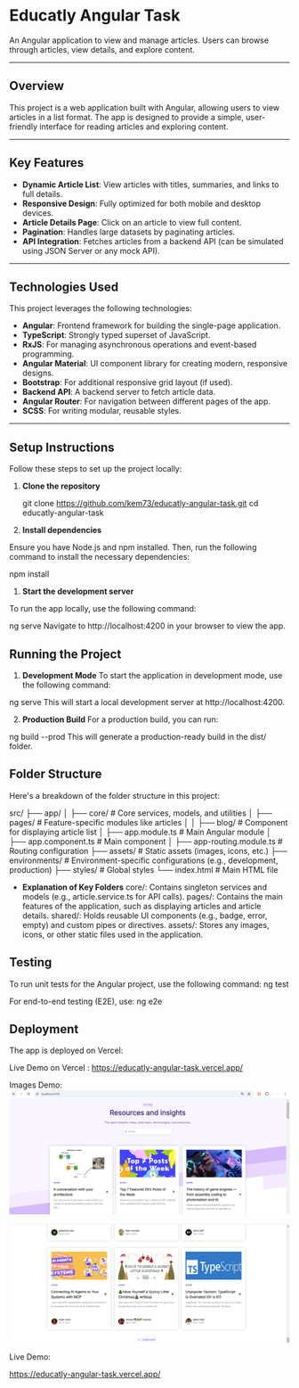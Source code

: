 # Educatly Angular Task

An Angular application to view and manage articles. Users can browse through articles, view details, and explore content.

---

## Overview

This project is a web application built with Angular, allowing users to view articles in a list format. The app is designed to provide a simple, user-friendly interface for reading articles and exploring content.

---

## Key Features

- **Dynamic Article List**: View articles with titles, summaries, and links to full details.
- **Responsive Design**: Fully optimized for both mobile and desktop devices.
- **Article Details Page**: Click on an article to view full content.
- **Pagination**: Handles large datasets by paginating articles.
- **API Integration**: Fetches articles from a backend API (can be simulated using JSON Server or any mock API).

---

## Technologies Used

This project leverages the following technologies:

- **Angular**: Frontend framework for building the single-page application.
- **TypeScript**: Strongly typed superset of JavaScript.
- **RxJS**: For managing asynchronous operations and event-based programming.
- **Angular Material**: UI component library for creating modern, responsive designs.
- **Bootstrap**: For additional responsive grid layout (if used).
- **Backend API**: A backend server to fetch article data.
- **Angular Router**: For navigation between different pages of the app.
- **SCSS**: For writing modular, reusable styles.

---

## Setup Instructions

Follow these steps to set up the project locally:

1. **Clone the repository**

   git clone https://github.com/kem73/educatly-angular-task.git
   cd educatly-angular-task


2. **Install dependencies**

Ensure you have Node.js and npm installed. Then, run the following command to install the necessary dependencies:

npm install



1. **Start the development server**

To run the app locally, use the following command:

ng serve
Navigate to http://localhost:4200 in your browser to view the app.

## Running the Project

1. **Development Mode**
To start the application in development mode, use the following command:

ng serve
This will start a local development server at http://localhost:4200.

2. **Production Build**
For a production build, you can run:

ng build --prod
This will generate a production-ready build in the dist/ folder.




## Folder Structure
Here's a breakdown of the folder structure in this project:

src/
├── app/
│   ├── core/                  # Core services, models, and utilities
│   ├── pages/                 # Feature-specific modules like articles
│   │   ├── blog/              # Component for displaying article list
│   ├── app.module.ts          # Main Angular module
│   ├── app.component.ts       # Main component
│   ├── app-routing.module.ts  # Routing configuration
├── assets/                    # Static assets (images, icons, etc.)
├── environments/              # Environment-specific configurations (e.g., development, production)
├── styles/                    # Global styles
└── index.html                 # Main HTML file

- **Explanation of Key Folders**
core/: Contains singleton services and models (e.g., article.service.ts for API calls).
pages/: Contains the main features of the application, such as displaying articles and article details.
shared/: Holds reusable UI components (e.g., badge, error, empty) and custom pipes or directives.
assets/: Stores any images, icons, or other static files used in the application.




## Testing

To run unit tests for the Angular project, use the following command:
ng test


For end-to-end testing (E2E), use:
ng e2e




## Deployment
The app is deployed on Vercel:

Live Demo on Vercel :   https://educatly-angular-task.vercel.app/





Images Demo:
![alt text](image.png)

![alt text](image-1.png)



Live Demo:

https://educatly-angular-task.vercel.app/